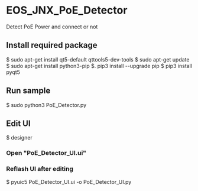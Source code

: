 # EOS_JNX_PoE_Detector
Detect PoE Power and connect or not

## Install required package
$ sudo apt-get install qt5-default qttools5-dev-tools
$ sudo apt-get update
$ sudo apt-get install python3-pip
$. pip3 install --upgrade pip
$ pip3 install pyqt5

## Run sample
$ sudo python3 PoE_Detector.py  

## Edit UI
$ designer
### Open "PoE_Detector_UI.ui"

### Reflash UI after editing
$ pyuic5 PoE_Detector_UI.ui -o PoE_Detector_UI.py


